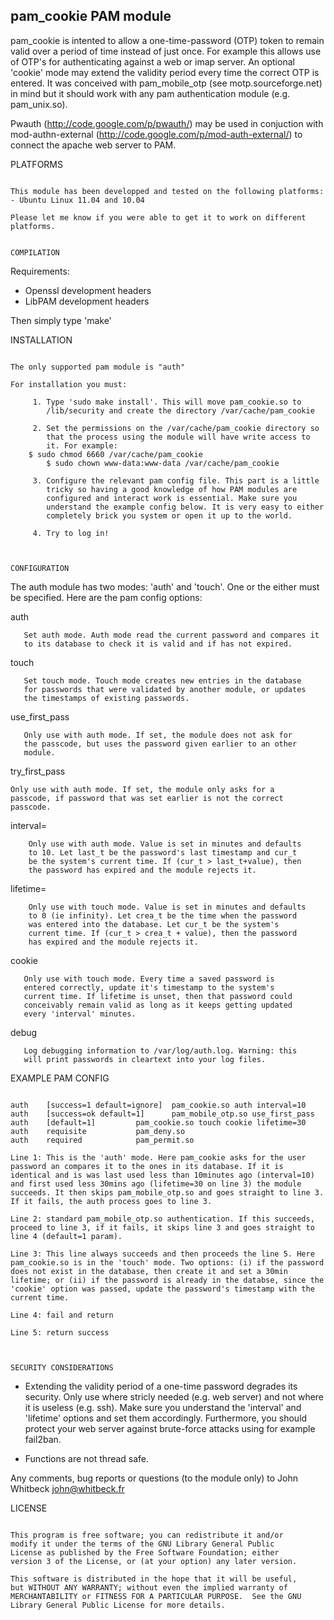 
pam_cookie PAM module
--------------------------------

pam_cookie is intented to allow a one-time-password (OTP) token to
remain valid over a period of time instead of just once. For example
this allows use of OTP's for authenticating against a web or imap
server. An optional 'cookie' mode may extend the validity period every
time the correct OTP is entered. It was conceived with pam_mobile_otp
(see motp.sourceforge.net) in mind but it should work with any pam
authentication module (e.g. pam_unix.so). 

Pwauth (http://code.google.com/p/pwauth/) may be used in conjuction
with mod-authn-external (http://code.google.com/p/mod-auth-external/)
to connect the apache web server to PAM.


PLATFORMS
~~~~~~~~~

This module has been developped and tested on the following platforms:
- Ubuntu Linux 11.04 and 10.04

Please let me know if you were able to get it to work on different
platforms.


COMPILATION
~~~~~~~~~~~

Requirements:
- Openssl development headers
- LibPAM development headers

Then simply type 'make'


INSTALLATION
~~~~~~~~~~~~

The only supported pam module is "auth"

For installation you must:

     1. Type 'sudo make install'. This will move pam_cookie.so to
        /lib/security and create the directory /var/cache/pam_cookie

     2. Set the permissions on the /var/cache/pam_cookie directory so
        that the process using the module will have write access to
        it. For example:
	$ sudo chmod 6660 /var/cache/pam_cookie
        $ sudo chown www-data:www-data /var/cache/pam_cookie

     3. Configure the relevant pam config file. This part is a little
        tricky so having a good knowledge of how PAM modules are
        configured and interact work is essential. Make sure you
        understand the example config below. It is very easy to either
        completely brick you system or open it up to the world.

     4. Try to log in!



CONFIGURATION
~~~~~~~~~~~~~

The auth module has two modes: 'auth' and 'touch'. One or the either
must be specified. Here are the pam config options:

   auth 
       
       Set auth mode. Auth mode read the current password and compares it
       to its database to check it is valid and if has not expired.


   touch

       Set touch mode. Touch mode creates new entries in the database
       for passwords that were validated by another module, or updates
       the timestamps of existing passwords.


   use_first_pass
       
       Only use with auth mode. If set, the module does not ask for
       the passcode, but uses the password given earlier to an other
       module.


   try_first_pass

	Only use with auth mode. If set, the module only asks for a
	passcode, if password that was set earlier is not the correct
	passcode.


   interval=<value>

        Only use with auth mode. Value is set in minutes and defaults
        to 10. Let last_t be the password's last timestamp and cur_t
        be the system's current time. If (cur_t > last_t+value), then
        the password has expired and the module rejects it.


   lifetime=<value>

        Only use with touch mode. Value is set in minutes and defaults
        to 0 (ie infinity). Let crea_t be the time when the password
        was entered into the database. Let cur_t be the system's
        current time. If (cur_t > crea_t + value), then the password
        has expired and the module rejects it.


   cookie

       Only use with touch mode. Every time a saved password is
       entered correctly, update it's timestamp to the system's
       current time. If lifetime is unset, then that password could
       conceivably remain valid as long as it keeps getting updated
       every 'interval' minutes.


   debug

       Log debugging information to /var/log/auth.log. Warning: this
       will print passwords in cleartext into your log files.



EXAMPLE PAM CONFIG
~~~~~~~~~~~~~~~~~~

auth	[success=1 default=ignore]	pam_cookie.so auth interval=10
auth	[success=ok default=1]		pam_mobile_otp.so use_first_pass
auth	[default=1]			pam_cookie.so touch cookie lifetime=30
auth	requisite			pam_deny.so
auth	required			pam_permit.so

Line 1: This is the 'auth' mode. Here pam_cookie asks for the user
password an compares it to the ones in its database. If it is
identical and is was last used less than 10minutes ago (interval=10)
and first used less 30mins ago (lifetime=30 on line 3) the module
succeeds. It then skips pam_mobile_otp.so and goes straight to line 3.
If it fails, the auth process goes to line 3.

Line 2: standard pam_mobile_otp.so authentication. If this succeeds,
proceed to line 3, if it fails, it skips line 3 and goes straight to
line 4 (default=1 param).

Line 3: This line always succeeds and then proceeds the line 5. Here
pam_cookie.so is in the 'touch' mode. Two options: (i) if the password
does not exist in the database, then create it and set a 30min
lifetime; or (ii) if the password is already in the databse, since the
'cookie' option was passed, update the password's timestamp with the
current time.

Line 4: fail and return

Line 5: return success



SECURITY CONSIDERATIONS
~~~~~~~~~~~~~~~~~~~~~~~

- Extending the validity period of a one-time password degrades its
  security. Only use where stricly needed (e.g. web server) and not
  where it is useless (e.g. ssh). Make sure you understand the
  'interval' and 'lifetime' options and set them
  accordingly. Furthermore, you should protect your web server against
  brute-force attacks using for example fail2ban.

- Functions are not thread safe.



Any comments, bug reports or questions (to the module only) to
John Whitbeck <john@whitbeck.fr>


LICENSE
~~~~~~~

This program is free software; you can redistribute it and/or
modify it under the terms of the GNU Library General Public
License as published by the Free Software Foundation; either
version 3 of the License, or (at your option) any later version.

This software is distributed in the hope that it will be useful,
but WITHOUT ANY WARRANTY; without even the implied warranty of
MERCHANTABILITY or FITNESS FOR A PARTICULAR PURPOSE.  See the GNU
Library General Public License for more details.

